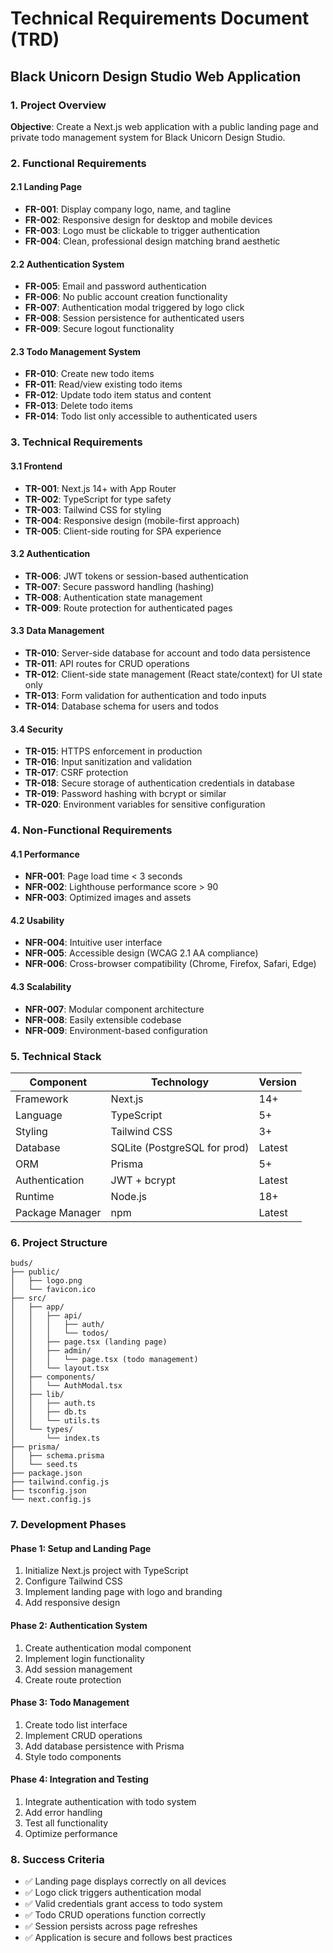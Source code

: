 # Technical Requirements Document (TRD)
## Black Unicorn Design Studio Web Application

### 1. Project Overview
**Objective**: Create a Next.js web application with a public landing page and private todo management system for Black Unicorn Design Studio.

### 2. Functional Requirements

#### 2.1 Landing Page
- **FR-001**: Display company logo, name, and tagline
- **FR-002**: Responsive design for desktop and mobile devices
- **FR-003**: Logo must be clickable to trigger authentication
- **FR-004**: Clean, professional design matching brand aesthetic

#### 2.2 Authentication System
- **FR-005**: Email and password authentication
- **FR-006**: No public account creation functionality
- **FR-007**: Authentication modal triggered by logo click
- **FR-008**: Session persistence for authenticated users
- **FR-009**: Secure logout functionality

#### 2.3 Todo Management System
- **FR-010**: Create new todo items
- **FR-011**: Read/view existing todo items
- **FR-012**: Update todo item status and content
- **FR-013**: Delete todo items
- **FR-014**: Todo list only accessible to authenticated users

### 3. Technical Requirements

#### 3.1 Frontend
- **TR-001**: Next.js 14+ with App Router
- **TR-002**: TypeScript for type safety
- **TR-003**: Tailwind CSS for styling
- **TR-004**: Responsive design (mobile-first approach)
- **TR-005**: Client-side routing for SPA experience

#### 3.2 Authentication
- **TR-006**: JWT tokens or session-based authentication
- **TR-007**: Secure password handling (hashing)
- **TR-008**: Authentication state management
- **TR-009**: Route protection for authenticated pages

#### 3.3 Data Management
- **TR-010**: Server-side database for account and todo data persistence
- **TR-011**: API routes for CRUD operations
- **TR-012**: Client-side state management (React state/context) for UI state only
- **TR-013**: Form validation for authentication and todo inputs
- **TR-014**: Database schema for users and todos

#### 3.4 Security
- **TR-015**: HTTPS enforcement in production
- **TR-016**: Input sanitization and validation
- **TR-017**: CSRF protection
- **TR-018**: Secure storage of authentication credentials in database
- **TR-019**: Password hashing with bcrypt or similar
- **TR-020**: Environment variables for sensitive configuration

### 4. Non-Functional Requirements

#### 4.1 Performance
- **NFR-001**: Page load time < 3 seconds
- **NFR-002**: Lighthouse performance score > 90
- **NFR-003**: Optimized images and assets

#### 4.2 Usability
- **NFR-004**: Intuitive user interface
- **NFR-005**: Accessible design (WCAG 2.1 AA compliance)
- **NFR-006**: Cross-browser compatibility (Chrome, Firefox, Safari, Edge)

#### 4.3 Scalability
- **NFR-007**: Modular component architecture
- **NFR-008**: Easily extensible codebase
- **NFR-009**: Environment-based configuration

### 5. Technical Stack

| Component | Technology | Version |
|-----------|------------|---------|
| Framework | Next.js | 14+ |
| Language | TypeScript | 5+ |
| Styling | Tailwind CSS | 3+ |
| Database | SQLite (PostgreSQL for prod) | Latest |
| ORM | Prisma | 5+ |
| Authentication | JWT + bcrypt | Latest |
| Runtime | Node.js | 18+ |
| Package Manager | npm | Latest |

### 6. Project Structure
```
buds/
├── public/
│   ├── logo.png
│   └── favicon.ico
├── src/
│   ├── app/
│   │   ├── api/
│   │   │   ├── auth/
│   │   │   └── todos/
│   │   ├── page.tsx (landing page)
│   │   ├── admin/
│   │   │   └── page.tsx (todo management)
│   │   └── layout.tsx
│   ├── components/
│   │   └── AuthModal.tsx
│   ├── lib/
│   │   ├── auth.ts
│   │   ├── db.ts
│   │   └── utils.ts
│   └── types/
│       └── index.ts
├── prisma/
│   ├── schema.prisma
│   └── seed.ts
├── package.json
├── tailwind.config.js
├── tsconfig.json
└── next.config.js
```

### 7. Development Phases

#### Phase 1: Setup and Landing Page
1. Initialize Next.js project with TypeScript
2. Configure Tailwind CSS
3. Implement landing page with logo and branding
4. Add responsive design

#### Phase 2: Authentication System
1. Create authentication modal component
2. Implement login functionality
3. Add session management
4. Create route protection

#### Phase 3: Todo Management
1. Create todo list interface
2. Implement CRUD operations
3. Add database persistence with Prisma
4. Style todo components

#### Phase 4: Integration and Testing
1. Integrate authentication with todo system
2. Add error handling
3. Test all functionality
4. Optimize performance

### 8. Success Criteria
- ✅ Landing page displays correctly on all devices
- ✅ Logo click triggers authentication modal
- ✅ Valid credentials grant access to todo system
- ✅ Todo CRUD operations function correctly
- ✅ Session persists across page refreshes
- ✅ Application is secure and follows best practices